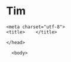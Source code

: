 # Tim
<html lang="se" dir="ltr">
  
 
  <HEAD>
    
    <meta charset="utf-8"> 
    <title>    </title>
 
    </head>
  
      <body>
        
  </body>
  
  <html>
